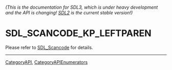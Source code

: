 ###### (This is the documentation for SDL3, which is under heavy development and the API is changing! [SDL2](https://wiki.libsdl.org/SDL2/) is the current stable version!)
# SDL_SCANCODE_KP_LEFTPAREN

Please refer to [SDL_Scancode](SDL_Scancode) for details.

----
[CategoryAPI](CategoryAPI), [CategoryAPIEnumerators](CategoryAPIEnumerators)

